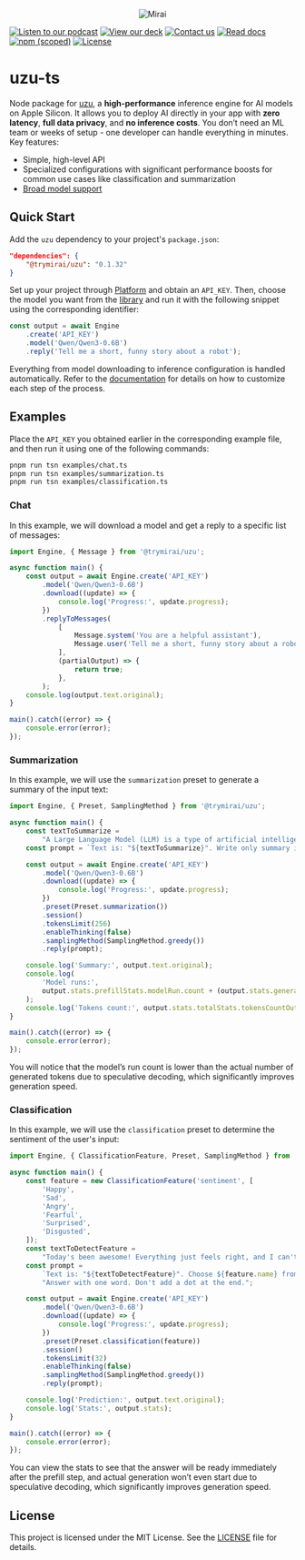 <p align="center">
  <picture>
    <img alt="Mirai" src="https://artifacts.trymirai.com/social/github/uzu-typescript.jpg" style="max-width: 100%;">
  </picture>
</p>

<a href="https://artifacts.trymirai.com/social/about_us.mp3"><img src="https://img.shields.io/badge/Listen-Podcast-red" alt="Listen to our podcast"></a>
<a href="https://docsend.com/v/76bpr/mirai2025"><img src="https://img.shields.io/badge/View-Deck-red" alt="View our deck"></a>
<a href="mailto:alexey@getmirai.co,dima@getmirai.co,aleksei@getmirai.co?subject=Interested%20in%20Mirai"><img src="https://img.shields.io/badge/Send-Email-green" alt="Contact us"></a>
<a href="https://docs.trymirai.com/app-integration/overview"><img src="https://img.shields.io/badge/Read-Docs-blue" alt="Read docs"></a>
[![npm (scoped)](https://img.shields.io/npm/v/%40trymirai%2Fuzu)](https://www.npmjs.com/package/@trymirai/uzu)
[![License](https://img.shields.io/badge/License-MIT-blue)](LICENSE)

# uzu-ts

Node package for [uzu](https://github.com/trymirai/uzu), a **high-performance** inference engine for AI models on Apple Silicon. It allows you to deploy AI directly in your app with **zero latency**, **full data privacy**, and **no inference costs**. You don’t need an ML team or weeks of setup - one developer can handle everything in minutes. Key features:

- Simple, high-level API
- Specialized configurations with significant performance boosts for common use cases like classification and summarization
- [Broad model support](https://trymirai.com/models)

## Quick Start

Add the `uzu` dependency to your project's `package.json`:

```json
"dependencies": {
    "@trymirai/uzu": "0.1.32"
}
```

Set up your project through [Platform](https://platform.trymirai.com) and obtain an `API_KEY`. Then, choose the model you want from the [library](https://platform.trymirai.com/models) and run it with the following snippet using the corresponding identifier:

```ts
const output = await Engine
    .create('API_KEY')
    .model('Qwen/Qwen3-0.6B')
    .reply('Tell me a short, funny story about a robot');
```

Everything from model downloading to inference configuration is handled automatically. Refer to the [documentation](https://docs.trymirai.com) for details on how to customize each step of the process.

## Examples

Place the `API_KEY` you obtained earlier in the corresponding example file, and then run it using one of the following commands:

```bash
pnpm run tsn examples/chat.ts
pnpm run tsn examples/summarization.ts
pnpm run tsn examples/classification.ts
```

### Chat

In this example, we will download a model and get a reply to a specific list of messages:

```ts
import Engine, { Message } from '@trymirai/uzu';

async function main() {
    const output = await Engine.create('API_KEY')
        .model('Qwen/Qwen3-0.6B')
        .download((update) => {
            console.log('Progress:', update.progress);
        })
        .replyToMessages(
            [
                Message.system('You are a helpful assistant'),
                Message.user('Tell me a short, funny story about a robot')
            ],
            (partialOutput) => {
                return true;
            },
        );
    console.log(output.text.original);
}

main().catch((error) => {
    console.error(error);
});
```

### Summarization

In this example, we will use the `summarization` preset to generate a summary of the input text:

```ts
import Engine, { Preset, SamplingMethod } from '@trymirai/uzu';

async function main() {
    const textToSummarize =
        "A Large Language Model (LLM) is a type of artificial intelligence that processes and generates human-like text. It is trained on vast datasets containing books, articles, and web content, allowing it to understand and predict language patterns. LLMs use deep learning, particularly transformer-based architectures, to analyze text, recognize context, and generate coherent responses. These models have a wide range of applications, including chatbots, content creation, translation, and code generation. One of the key strengths of LLMs is their ability to generate contextually relevant text based on prompts. They utilize self-attention mechanisms to weigh the importance of words within a sentence, improving accuracy and fluency. Examples of popular LLMs include OpenAI's GPT series, Google's BERT, and Meta's LLaMA. As these models grow in size and sophistication, they continue to enhance human-computer interactions, making AI-powered communication more natural and effective.";
    const prompt = `Text is: "${textToSummarize}". Write only summary itself.`;

    const output = await Engine.create('API_KEY')
        .model('Qwen/Qwen3-0.6B')
        .download((update) => {
            console.log('Progress:', update.progress);
        })
        .preset(Preset.summarization())
        .session()
        .tokensLimit(256)
        .enableThinking(false)
        .samplingMethod(SamplingMethod.greedy())
        .reply(prompt);

    console.log('Summary:', output.text.original);
    console.log(
        'Model runs:',
        output.stats.prefillStats.modelRun.count + (output.stats.generateStats?.modelRun.count ?? 0),
    );
    console.log('Tokens count:', output.stats.totalStats.tokensCountOutput);
}

main().catch((error) => {
    console.error(error);
});
```

You will notice that the model’s run count is lower than the actual number of generated tokens due to speculative decoding, which significantly improves generation speed.

### Classification

In this example, we will use the `classification` preset to determine the sentiment of the user's input:

```ts
import Engine, { ClassificationFeature, Preset, SamplingMethod } from '@trymirai/uzu';

async function main() {
    const feature = new ClassificationFeature('sentiment', [
        'Happy',
        'Sad',
        'Angry',
        'Fearful',
        'Surprised',
        'Disgusted',
    ]);
    const textToDetectFeature =
        "Today's been awesome! Everything just feels right, and I can't stop smiling.";
    const prompt =
        `Text is: "${textToDetectFeature}". Choose ${feature.name} from the list: ${feature.values.join(', ')}. ` +
        "Answer with one word. Don't add a dot at the end.";

    const output = await Engine.create('API_KEY')
        .model('Qwen/Qwen3-0.6B')
        .download((update) => {
            console.log('Progress:', update.progress);
        })
        .preset(Preset.classification(feature))
        .session()
        .tokensLimit(32)
        .enableThinking(false)
        .samplingMethod(SamplingMethod.greedy())
        .reply(prompt);

    console.log('Prediction:', output.text.original);
    console.log('Stats:', output.stats);
}

main().catch((error) => {
    console.error(error);
});
```

You can view the stats to see that the answer will be ready immediately after the prefill step, and actual generation won’t even start due to speculative decoding, which significantly improves generation speed.

## License

This project is licensed under the MIT License. See the [LICENSE](LICENSE) file for details.

